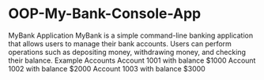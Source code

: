 # OOP-My-Bank-Console-App
 MyBank Application MyBank is a simple command-line banking application that allows users to manage their bank accounts. Users can perform operations such as depositing money, withdrawing money, and checking their balance.  Example Accounts Account 1001 with balance $1000 Account 1002 with balance $2000 Account 1003 with balance $3000
